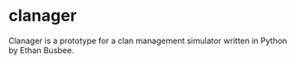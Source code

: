 clanager
========

Clanager is a prototype for a clan management simulator written in Python by Ethan Busbee.
